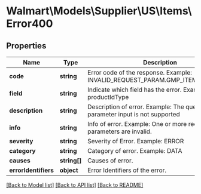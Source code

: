 # Walmart\Models\Supplier\US\Items\Error400

## Properties

Name | Type | Description | Notes
------------ | ------------- | ------------- | -------------
**code** | **string** | Error code of the response.   Example: INVALID_REQUEST_PARAM.GMP_ITEM_QUERY_API | [optional]
**field** | **string** | Indicate which field has the error.   Example: productIdType | [optional]
**description** | **string** | Description of error.  Example: The query parameter input is not supported | [optional]
**info** | **string** | Info of error.  Example: One or more request parameters are invalid. | [optional]
**severity** | **string** | Severity of Error.  Example: ERROR | [optional]
**category** | **string** | Category of error.  Example: DATA | [optional]
**causes** | **string[]** | Causes of error. | [optional]
**errorIdentifiers** | **object** | Error Identifiers of the error. | [optional]


[[Back to Model list]](./) [[Back to API list]](../../../../../README.md#supported-apis) [[Back to README]](../../../../../README.md)

